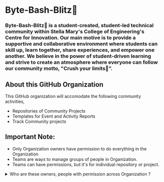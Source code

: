 # Byte-Bash-Blitz👊 
### Byte-Bash-Blitz👊 is a student-created, student-led technical community within Stella Mary's College of Engineering's Centre for Innovation. Our main motive is to provide a supportive and collaborative environment where students can skill up, learn together, share experiences, and empower one another.  We believe in the power of student-driven learning and strive to create an atmosphere where everyone can follow our community motto, "Crush your limits👊”.

## About this GitHub Organization
This GitHub organization will accomodate the following community activities,
- Repositories of Community Projects
- Templates for Event and Activity Reports
- Track Community projects
  
## Important Note:
- Only Organization owners have permission to do everything in the Organization
- Teams are ways to manage groups of people in Organization.
- Teams can have permissions, but it's for individual repository or project.
<details>
<summary>Who are these owners, people with permission across Organization ?</summary>
  1. Stella Mary's Enterprise Admin <br />
  2. Industrial Organization Administration Advisor - Former IT Operations <br />
  3. Anyone Appointed by Enterprise or Community to Admistration <br />
  4. Current IT Operations Organizer of Byte-Bash-Blitz👊 <br />
</details>

